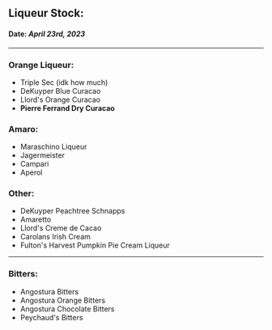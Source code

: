 ## Liqueur Stock:

#### Date: *April 23rd, 2023*

--- 

### Orange Liqueur:
* Triple Sec (idk how much)
* DeKuyper Blue Curacao
* Llord's Orange Curacao
* **Pierre Ferrand Dry Curacao**


### Amaro:
* Maraschino Liqueur
* Jagermeister
* Campari
* Aperol


### Other:
* DeKuyper Peachtree Schnapps
* Amaretto
* Llord's Creme de Cacao
* Carolans Irish Cream
* Fulton's Harvest Pumpkin Pie Cream Liqueur


--- 

### Bitters:
* Angostura Bitters
* Angostura Orange Bitters
* Angostura Chocolate Bitters
* Peychaud's Bitters

